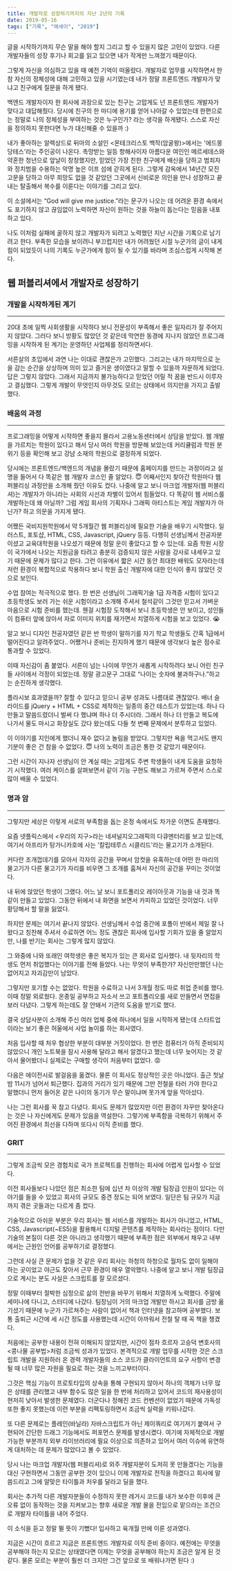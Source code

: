 ```yaml
---
title: 개발자로 성장하기까지의 지난 2년의 기록
date: 2019-05-16
tags: ["기록", "에세이", "2019"]
---
```


글을 시작하기까지 무슨 말을 해야 할지 그리고 할 수 있을지 많은 고민이 있었다. 다른 개발자들의 성장 후기나 회고를 읽고 있으면 내가 작게만 느껴졌기 때문이다.

그렇게 자신을 의심하고 있을 때 예전 기억이 떠올랐다. 개발자로 업무를 시작하면서 한참 자신의 정체성에 대해 고민하고 있을 시기였는데 내가 정말 프론트엔드 개발자가 맞냐고 친구에게 질문을 하게 됐다.

백엔드 개발자이자 한 회사에 과장으로 있는 친구는 고맙게도 넌 프론트엔드 개발자가 맞다고 대답해줬다. 당시에 친구의 한 마디에 용기를 얻어 나아갈 수 있었는데 한편으로는 정말로 나의 정체성을 부여하는 것은 누구인가? 라는 생각을 하게됐다. 스스로 자신을 정의하지 못한다면 누가 대신해줄 수 있을까 :)

내가 좋아하는 알렉상드로 뒤마의 소설인 <몬테크리스토 백작(암굴왕)>에서는 '에드몽 당테스'라는 주인공이 나온다. 촉망받는 일등 항해사이자 아름다운 여인인 메르세데스와 약혼한 청년으로 앞날이 창창했지만, 믿었던 가장 친한 친구에게 배신을 당하고 범죄자와 정치범을 수용하는 악명 높은 이프 섬에 갇히게 된다. 그렇게 감옥에서 14년간 모진 고문을 당하고 아무 희망도 없을 것 같았던 그곳에서 신비로운 의인을 만나 성장하고 끝내는 탈출해서 복수를 이룬다는 이야기를 그리고 있다.

이 소설에서는 “God will give me justice.”라는 문구가 나오는 데 어려운 환경 속에서도 포기하지 않고 끊임없이 노력하면 자신이 원하는 것을 하늘이 돕는다는 믿음을 내포하고 있다.

나도 이처럼 실패에 굴하지 않고 개발자가 되려고 노력했던 지난 시간을 기록으로 남기려고 한다. 부족한 모습을 보이려니 부끄럽지만 내가 어려웠던 시절 누군가의 글이 내게 힘이 되었듯이 나의 기록도 누군가에게 힘이 될 수 있기를 바라며 조심스럽게 시작해 본다.


## 웹 퍼블리셔에서 개발자로 성장하기
### 개발을 시작하게된 계기
---
20대 초에 일찍 사회생활을 시작하다 보니 전문성이 부족해서 좋은 일자리가 잘 주어지지 않았다. 그러다 보니 방황도 많았던 것 같은데 막연한 동경에 지나지 않았던 프로그래밍을 시작하게 된 계기는 운영하던 사업체를 정리하면서다.

서른살의 초입에서 과연 나는 이대로 괜찮은가 고민했다. 그리고는 내가 마지막으로 눈을 감는 순간을 상상하며 의미 있고 즐거운 생이였다고 말할 수 있을까 자문하게 되었다. 답은 그렇지 않았다. 그래서 지금까지 불가능하다고 믿었던 어릴 적 꿈을 반드시 이루자고 결심했다. 그렇게 개발이 무엇인지 아무것도 모르는 상태에서 의지만을 가지고 출발했다.


### 배움의 과정
---
프로그래밍을 어떻게 시작하면 좋을지 몰라서 고용노동센터에서 상담을 받았다. 웹 개발을 가르치는 학원이 있다고 해서 당시 여러 학원을 방문해 보았는데 커리큘럼과 학원 분위기 등을 확인해 보고 강남 소재의 학원으로 결정하게 되었다.

당시에는 프론트엔드/백엔드의 개념을 몰랐기 때문에 홈페이지를 만드는 과정이라고 설명을 들어서 다 똑같은 웹 개발자 코스인 줄 알았다. 😇 어째서인지 찾아간 학원마다 웹 퍼블리싱 과정만을 소개해 줬던 이유도 컸다. 나중에 알고 보니 마크업 개발자(웹 퍼블리셔)는 개발자가 아니라는 사회의 시선과 차별이 있어서 힘들었다. 다 똑같이 웹 서비스를 개발하는데 왜 아닐까? 그럼 게임 회사의 기획자나 그래픽 아티스트는 게임 개발자가 아닌가? 하고 의문을 가지게 됐다.

어쨌든 국비지원학원에서 약 5개월간 웹 퍼블리싱에 필요한 기술을 배우기 시작했다. 일러스트, 포토샵, HTML, CSS, Javascript, jQuery 등등. 다행히 선생님께서 전공자분이셨고 교육대학원을 나오셨기 때문에 정말 운이 좋았다고 할 수 있는데. 요즘 학원 시장이 국가에서 나오는 지원금을 타려고 충분히 검증되지 않은 사람을 강사로 내세우고 있기 때문에 문제가 많다고 한다. 그런 이유에서 짧은 시간 동안 최대한 배워도 모자라는데 저런 환경이 복합적으로 작용하다 보니 학원 출신 개발자에 대한 인식이 좋지 않았던 것으로 보인다.

수업 참여는 적극적으로 했다. 한 번은 선생님이 그래픽기술 1급 자격증 시험이 있다고 초등학생도 보러 가는 쉬운 시험이라고 소개해 주셔서 철석같이 그것만 믿고서 가벼운 마음으로 시험 준비를 했는데. 웬걸 시험장 도착해서 보니 초등학생은 안 보이고, 성인들이 컴퓨터 앞에 앉아서 자로 이미지 위치를 재가면서 치열하게 시험을 보고 있었다. 😭

알고 보니 디자인 전공자였던 같은 반 학생이 말하기를 자기 학교 학생들도 간혹 1급에서 떨어진다고 알려주었다.. 어쨌거나 준비는 진지하게 했기 때문에 생각보다 높은 점수로 통과할 수 있었다.

이때 자신감이 좀 붙었다. 서른이 넘는 나이에 무언가 새롭게 시작하려다 보니 어린 친구들 사이에서 걱정이 되었는데. 정말 광고문구 그대로 “나이는 숫자에 불과하구나.”하고는 순진하게 생각했다.

플라시보 효과였을까? 잘할 수 있다고 믿으니 공부 성과도 나름대로 괜찮았다. 배너 슬라이드를 jQuery + HTML + CSS로 제작하는 일종의 중간 테스트가 있었는데. 하나 다 만들고 말씀드렸더니 벌써 다 했냐며 하나 더 주시더라. 그래서 하나 더 만들고 복도에 나가서 물도 마시고 화장실도 갔다 왔는데도 다들 첫 번째 문제에서 분투하고 있었다.

이 이야기를 지인에게 했더니 재수 없다고 놀림을 받았다. 그렇지만 욕을 먹고서도 왠지 기분이 좋은 건 참을 수 없었다. 😇 나의 노력이 조금은 통한 것 같았기 때문이다.

그런 시간이 지나자 선생님이 안 계실 때는 고맙게도 주변 학생들이 내게 도움을 요청하기 시작했다. 여러 케이스를 살펴보면서 같이 기능 구현도 해보고 가르쳐 주면서 스스로 많이 배울 수 있었다.


### 명과 암
---
그렇지만 세상은 이렇게 서로의 부족함을 돕는 온정 속에서도 차가운 이면도 존재했다.

요즘 넷플릭스에서 <우리의 지구>라는 네셔널지오그래픽의 다큐멘터리를 보고 있는데, 여기서 아프리카 탕가니카호에 사는 '칼립테루스 시클리드'라는 물고기가 소개된다.

커다란 조개껍데기를 모아서 각자의 공간을 꾸며서 암컷을 유혹하는데 어떤 한 마리의 물고기가 다른 물고기가 자리를 비우면 그 조개를 훔쳐서 자신의 공간을 꾸미는 것이었다.

내 뒤에 앉았던 학생이 그랬다. 어느 날 보니 포트폴리오 레이아웃과 기능을 내 것과 똑같이 만들고 있었다. 그동안 뒤에서 내 화면을 보면서 카피하고 있었던 것이었다. 너무 황당해서 할 말을 잃었다.

하지만 문제는 여기서 끝나지 않았다. 선생님께서 수업 중간에 포폴이 반에서 제일 잘 나왔다고 칭찬해 주셔서 수료하면 어느 정도 괜찮은 회사에 입사할 기회가 있을 줄 알았지만, 나를 반기는 회사는 그렇게 많지 않았다.

그 와중에 나와 또래인 여학생은 좋은 복지가 있는 큰 회사로 입사했다. 내 뒷자리의 학생도 먼저 취업했다는 이야기를 전해 들었다. 나는 무엇이 부족한가? 자신만만했던 나는 없어지고 자괴감만이 남았다.

그렇지만 포기할 수는 없었다. 학원을 수료하고 나서 3개월 정도 따로 취업 준비를 했다. 이때 정말 외로웠다. 온종일 공부하고 자소서 쓰고 포트폴리오를 새로 만들면서 면접을 보러 다녔다. 그렇게 하는데도 잘 안돼서 기관의 도움을 받기로 했다.

결국 상담사분이 소개해 주신 여러 업체 중에 하나에서 일을 시작하게 됐는데 스타트업이라는 보기 좋은 허울에서 사업 놀이를 하는 회사였다.

처음 입사할 때 처우 협상한 부분이 대부분 거짓이었다. 한 번은 컴퓨터가 아직 준비되지 않았으니 개인 노트북을 잠시 사용해 달라고 해서 알겠다고 했는데 너무 늦어지는 것 같아서 물어봤더니 실제로는 구매할 생각이 처음부터 없었다. 😡

다음은 에이전시로 발걸음을 옮겼다. 물론 이 회사도 정상적인 곳은 아니었다. 출근 첫날 밤 11시가 넘어서 퇴근했다. 집과의 거리가 있기 때문에 그만 전철을 타러 가야 한다고 말했더니 먼저 들어온 같은 나이의 동기가 무슨 말이냐며 못가게 앞을 막아섰다.

나는 그런 회사를 꾹 참고 다녔다. 회사도 문제가 많았지만 이런 환경이 자꾸만 찾아온다는 것은 나 자신에게도 문제가 있음을 역설한다. 그렇기에 부족함을 극복하기 위해서 주어진 환경에서 최선을 다하며 또다시 이직 준비를 했다.


### GRIT
---
그렇게 조금씩 모은 경험치로 국가 프로젝트를 진행하는 회사에 어렵게 입사할 수 있었다.

이전 회사들보다 나았던 점은 최소한 팀에 십년 차 이상의 개발 팀장급 인원이 있다는 이야기를 들을 수 있었고 회사의 규모도 중견 정도는 되어 보였다. 일단은 팀 규모가 지금까지 겪은 곳들과는 다르게 좀 컸다.

기술적으로 아쉬운 부분은 우리 회사는 웹 서비스를 개발하는 회사가 아니었고, HTML, CSS, Javascript(~ES5)을 활용해서 디지털 콘텐츠를 제작하는 회사라는 점이다. 다만 기술의 본질이 다른 것은 아니라고 생각했기 때문에 부족한 점은 외부에서 채우고 내부에서는 근원인 언어를 공부하기로 결정했다.

그런데 사실 큰 문제가 없을 것 같은 우리 회사는 하청의 하청으로 월차도 없이 일해야 하는 곳이었고 야근도 잦아서 근무 환경이 매우 열악했다. 나중에 알고 보니 개발 팀장급으로 계시는 분도 사실은 스크립트를 잘 모르셨다.

정말 이때부터 절박한 심정으로 삶의 전반을 바꾸기 위해서 치열하게 노력했다. 주말에 세미나에 다니고, 스터디에 나갔다. 팀장님이 거의 마크업 개발만 하시고 회사를 금방 옮기셨기 때문에 누군가 가르쳐주는 사람이 없어서 책과 인터넷을 참고하며 공부했다. 보통 출퇴근 시간에 세 시간 정도를 사용했는데 시간이 아까워서 전철 탈 때 꼭 책을 챙겼다.

처음에는 공부한 내용이 전혀 이해되지 않았지만, 시간이 점차 흐르자 고승덕 변호사의 <콩나물 공부법>처럼 조금씩 성과가 있었다. 본격적으로 개발 업무를 시작한 것은 스크립트 개발을 지원하러 온 경력 개발자들의 소스 코드가 클라이언트의 요구 사항이 변경될 때 너무 많은 자원을 필요로 하는 것을 느끼고부터이다.

그것은 핵심 기능이 프로토타입의 상속을 통해 구현되지 않아서 하나의 객체가 너무 많은 상태를 관리했고 내부 함수도 많은 일을 한 번에 처리하고 있어서 코드의 재사용성이 현저히 낮아서 발생한 문제였다. 더군다나 정해진 코드 컨벤션이 없었기 때문에 가독성 또한 좋지 못했는데 이런 부분을 리펙토링하면서 조금씩 실력을 키워나갔다.

또 다른 문제로는 플레인(바닐라) 자바스크립트가 아닌 제이쿼리로 여기저기 붙여서 구현되어 간단한 드래그 기능에서도 퍼포먼스 문제를 발생시켰다. 여기에 자체적으로 개발 가능한 부분까지 외부 라이브러리에 필요 이상으로 의존하고 있어서 여러 이슈에 유연하게 대처하는 데 문제가 많았다고 볼 수 있었다.

당시 나는 마크업 개발자(웹 퍼블리셔)로 외주 개발자분이 도저히 못 만들겠다는 기능을 대신 구현하면서 그동안 공부한 것이 있으니 이제 개발자로 전직을 하겠다고 회사에 말씀드리고 그에 알맞은 타이틀과 처우를 달라고 딜을 했다.

회사는 추가적 다른 개발자분들이 수정하지 못한 레거시 코드를 내가 보수한 이후에 큰 오류 없이 동작하는 것을 지켜보고는 향후 새로운 개발 물을 전임으로 맡으라는 조건으로 개발자 타이틀을 내어 주었다.

이 소식을 듣고 정말 뛸 뜻이 기뻤다! 입사하고 육개월 만에 이룬 성과였다.

지금은 시간이 흐르고 지금은 프론트엔드 개발자로 이직 준비 중이다. 예전에는 무엇을 공부해야 하는지 모르는 상태였다면 이제는 무엇을 공부해야 하는지 조금은 알게 된 것 같다. 물론 모르는 부분이 훨씬 더 크지만 그건 앞으로 또 배워나가면 된다 :)
